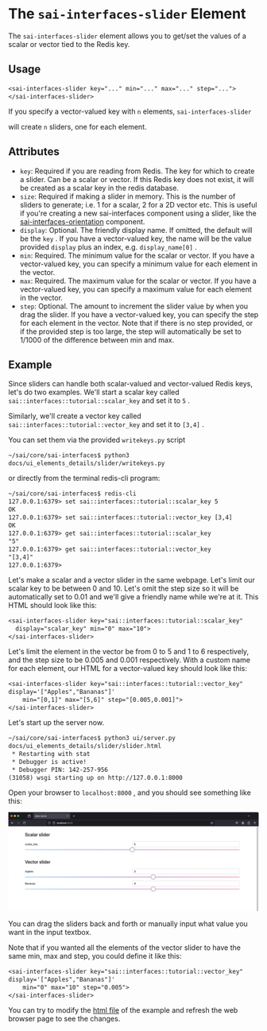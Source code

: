 The `sai-interfaces-slider` Element
====================================
The `sai-interfaces-slider` element allows you to get/set the values of a 
scalar or vector tied to the Redis key.

## Usage

```
<sai-interfaces-slider key="..." min="..." max="..." step="...">
</sai-interfaces-slider>
```

If you specify a vector-valued key with `n` elements, `sai-interfaces-slider`

will create `n` sliders, one for each element.

## Attributes

* `key`: Required if you are reading from Redis. The key for which to create a slider. 
Can be a scalar or vector. If this Redis key does not exist, it will be created as a 
scalar key in the redis database.
* `size`: Required if making a slider in memory. This is the number of sliders to
generate; i.e. 1 for a scalar, 2 for a 2D vector etc. This is useful if you're
creating a new sai-interfaces component using a slider, like the 
[sai-interfaces-orientation](../orientation/README.md) component.
* `display`: Optional. The friendly display name. If omitted, the default will 
be the `key` . If you have a vector-valued key, the name will be the value 
provided `display` plus an index, e.g. `display_name[0]` .
* `min`: Required. The minimum value for the scalar or vector. If you have a 
vector-valued key, you can specify a minimum value for each element in the 
vector.
* `max`: Required. The maximum value for the scalar or vector. If you have a 
vector-valued key, you can specify a maximum value for each element in the 
vector.
* `step`: Optional. The amount to increment the slider value by when you drag 
the slider. If you have a vector-valued key, you can specify the step for each
element in the vector. Note that if there is no step provided, or if the provided
step is too large, the step will automatically be set to 1/1000 of the difference
between min and max.

## Example

Since sliders can handle both scalar-valued and vector-valued Redis keys, 
let's do two examples. We'll start a scalar key called 
`sai::interfaces::tutorial::scalar_key` and set it to `5` .

Similarly, we'll create a vector key called 
`sai::interfaces::tutorial::vector_key` and set it to `[3,4]` . 

You can set them via the provided `writekeys.py` script

```
~/sai/core/sai-interfaces$ python3 docs/ui_elements_details/slider/writekeys.py
```

or directly from the terminal redis-cli program:

```
~/sai/core/sai-interfaces$ redis-cli
127.0.0.1:6379> set sai::interfaces::tutorial::scalar_key 5
OK
127.0.0.1:6379> set sai::interfaces::tutorial::vector_key [3,4]
OK
127.0.0.1:6379> get sai::interfaces::tutorial::scalar_key
"5"
127.0.0.1:6379> get sai::interfaces::tutorial::vector_key
"[3,4]"
127.0.0.1:6379> 
```

Let's make a scalar and a vector slider in the same webpage.
Let's limit our scalar key to be between 0 and 10. Let's omit the step size so it will be automatically set to 0.01
and we'll give a friendly name while we're at it. This HTML should look like 
this:

```
<sai-interfaces-slider key="sai::interfaces::tutorial::scalar_key"
  display="scalar_key" min="0" max="10">
</sai-interfaces-slider>
```

Let's limit the element in the vector be from 0 to 5 and 1 to 6 respectively, and the step size to
be 0.005 and 0.001 respectively. With a custom name for each element, our HTML for a vector-valued key 
should look like this:

```
<sai-interfaces-slider key="sai::interfaces::tutorial::vector_key" display='["Apples","Bananas"]'
	min="[0,1]" max="[5,6]" step="[0.005,0.001]">
</sai-interfaces-slider>
```

Let's start up the server now.

```
~/sai/core/sai-interfaces$ python3 ui/server.py docs/ui_elements_details/slider/slider.html 
 * Restarting with stat
 * Debugger is active!
 * Debugger PIN: 142-257-956
(31058) wsgi starting up on http://127.0.0.1:8000
```

Open your browser to `localhost:8000` , and you should see something like this:

![scalar slider initial](./sliders.png)

You can drag the sliders back and forth or manually input what value you want in the input textbox.


Note that if you wanted all the elements of the vector slider to have the same min, max and step, you could define it like this:
```
<sai-interfaces-slider key="sai::interfaces::tutorial::vector_key" display='["Apples","Bananas"]'
	min="0" max="10" step="0.005">
</sai-interfaces-slider>
```

You can try to modify the [html file](./slider.html) of the example and refresh the web browser page to see the changes.